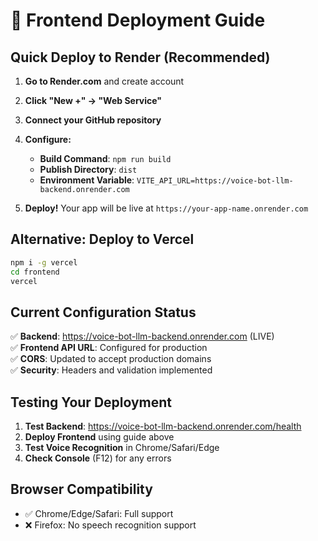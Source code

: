 # 🚀 Frontend Deployment Guide

## **Quick Deploy to Render (Recommended)**

1. **Go to Render.com** and create account
2. **Click "New +" → "Web Service"**
3. **Connect your GitHub repository**
4. **Configure:**
   - **Build Command**: `npm run build`
   - **Publish Directory**: `dist`
   - **Environment Variable**: `VITE_API_URL=https://voice-bot-llm-backend.onrender.com`

5. **Deploy!** Your app will be live at `https://your-app-name.onrender.com`

## **Alternative: Deploy to Vercel**

```bash
npm i -g vercel
cd frontend
vercel
```

## **Current Configuration Status**

✅ **Backend**: https://voice-bot-llm-backend.onrender.com (LIVE)  
✅ **Frontend API URL**: Configured for production  
✅ **CORS**: Updated to accept production domains  
✅ **Security**: Headers and validation implemented  

## **Testing Your Deployment**

1. **Test Backend**: https://voice-bot-llm-backend.onrender.com/health
2. **Deploy Frontend** using guide above
3. **Test Voice Recognition** in Chrome/Safari/Edge
4. **Check Console** (F12) for any errors

## **Browser Compatibility**
- ✅ Chrome/Edge/Safari: Full support
- ❌ Firefox: No speech recognition support 